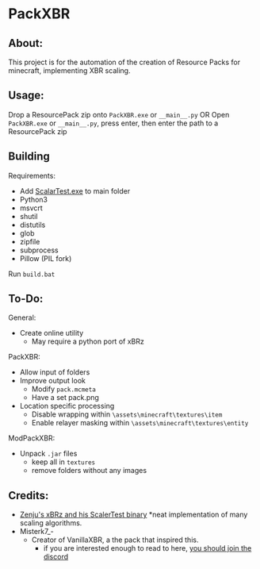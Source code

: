 PackXBR
===========================
About:
-------------
This project is for the automation of the creation of Resource Packs for minecraft, implementing XBR scaling.

Usage:
-------------
Drop a ResourcePack zip onto `PackXBR.exe` or `__main__.py`
OR
Open `PackXBR.exe` or `__main__.py`, press enter, then enter the path to a ResourcePack zip

Building
-------------
Requirements:
* Add [ScalarTest.exe](https://sourceforge.net/projects/xbrz/) to main folder
* Python3
* msvcrt
* shutil
* distutils
* glob
* zipfile
* subprocess
* Pillow (PIL fork)

Run `build.bat`

To-Do:
-------------
General:
* Create online utility
  * May require a python port of xBRz

PackXBR:
* Allow input of folders
* Improve output look
  * Modify `pack.mcmeta`
  * Have a set pack.png
* Location specific processing
  * Disable wrapping within `\assets\minecraft\textures\item`
  * Enable relayer masking within `\assets\minecraft\textures\entity`

ModPackXBR:
* Unpack `.jar` files
  * keep all in `textures`
  * remove folders without any images

Credits:
-------------
* [Zenju's xBRz and his ScalerTest binary](https://sourceforge.net/projects/xbrz/)
  *neat implementation of many scaling algorithms.
* Misterk7_-
  * Creator of VanillaXBR, a the pack that inspired this.
    * if you are interested enough to read to here, [you should join the discord](https://discord.gg/jruhHac)
